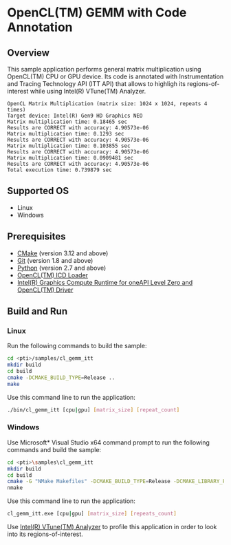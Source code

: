 # OpenCL(TM) GEMM with Code Annotation
## Overview
This sample application performs general matrix multiplication using OpenCL(TM) CPU or GPU device. Its code is annotated with Instrumentation and Tracing Technology API (ITT API) that allows to highligh its regions-of-interest while using Intel(R) VTune(TM) Analyzer.
```
OpenCL Matrix Multiplication (matrix size: 1024 x 1024, repeats 4 times)
Target device: Intel(R) Gen9 HD Graphics NEO
Matrix multiplication time: 0.18465 sec
Results are CORRECT with accuracy: 4.90573e-06
Matrix multiplication time: 0.1293 sec
Results are CORRECT with accuracy: 4.90573e-06
Matrix multiplication time: 0.103855 sec
Results are CORRECT with accuracy: 4.90573e-06
Matrix multiplication time: 0.0909481 sec
Results are CORRECT with accuracy: 4.90573e-06
Total execution time: 0.739879 sec
```
## Supported OS
- Linux
- Windows

## Prerequisites
- [CMake](https://cmake.org/) (version 3.12 and above)
- [Git](https://git-scm.com/) (version 1.8 and above)
- [Python](https://www.python.org/) (version 2.7 and above)
- [OpenCL(TM) ICD Loader](https://github.com/KhronosGroup/OpenCL-ICD-Loader)
- [Intel(R) Graphics Compute Runtime for oneAPI Level Zero and OpenCL(TM) Driver](https://github.com/intel/compute-runtime)

## Build and Run
### Linux
Run the following commands to build the sample:
```sh
cd <pti>/samples/cl_gemm_itt
mkdir build
cd build
cmake -DCMAKE_BUILD_TYPE=Release ..
make
```
Use this command line to run the application:
```sh
./bin/cl_gemm_itt [cpu|gpu] [matrix_size] [repeat_count]
```
### Windows
Use Microsoft* Visual Studio x64 command prompt to run the following commands and build the sample:
```sh
cd <pti>\samples\cl_gemm_itt
mkdir build
cd build
cmake -G "NMake Makefiles" -DCMAKE_BUILD_TYPE=Release -DCMAKE_LIBRARY_PATH=<opencl_icd_lib_path> ..
nmake
```
Use this command line to run the application:
```sh
cl_gemm_itt.exe [cpu|gpu] [matrix_size] [repeats_count]
```

Use [Intel(R) VTune(TM) Analyzer](https://software.intel.com/content/www/us/en/develop/tools/oneapi/components/vtune-profiler.html) to profile this application in order to look into its regions-of-interest.